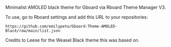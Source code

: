 Minimalist AMOLED black theme for Gboard via Rboard Theme Manager V3.

To use, go to Rboard settings and add this URL to your repositories:
```
https://github.com/emilypeto/Gboard-Theme-AMOLED-Black/raw/main/list.json
```

Credits to Leese for the Weasel Black theme this was based on.
